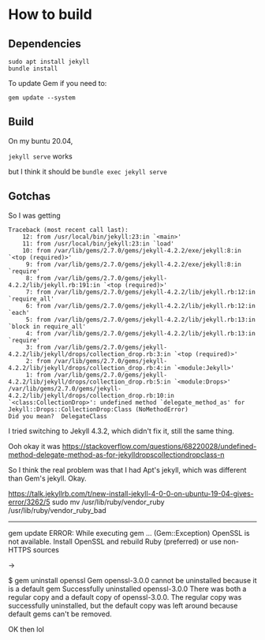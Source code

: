 # How to build

## Dependencies

```
sudo apt install jekyll
bundle install
```

To update Gem if you need to:
```
gem update --system
```


## Build

On my buntu 20.04,

`jekyll serve` works

but I think it should be `bundle exec jekyll serve`


## Gotchas
So  I was getting
```
Traceback (most recent call last):
	12: from /usr/local/bin/jekyll:23:in `<main>'
	11: from /usr/local/bin/jekyll:23:in `load'
	10: from /var/lib/gems/2.7.0/gems/jekyll-4.2.2/exe/jekyll:8:in `<top (required)>'
	 9: from /var/lib/gems/2.7.0/gems/jekyll-4.2.2/exe/jekyll:8:in `require'
	 8: from /var/lib/gems/2.7.0/gems/jekyll-4.2.2/lib/jekyll.rb:191:in `<top (required)>'
	 7: from /var/lib/gems/2.7.0/gems/jekyll-4.2.2/lib/jekyll.rb:12:in `require_all'
	 6: from /var/lib/gems/2.7.0/gems/jekyll-4.2.2/lib/jekyll.rb:12:in `each'
	 5: from /var/lib/gems/2.7.0/gems/jekyll-4.2.2/lib/jekyll.rb:13:in `block in require_all'
	 4: from /var/lib/gems/2.7.0/gems/jekyll-4.2.2/lib/jekyll.rb:13:in `require'
	 3: from /var/lib/gems/2.7.0/gems/jekyll-4.2.2/lib/jekyll/drops/collection_drop.rb:3:in `<top (required)>'
	 2: from /var/lib/gems/2.7.0/gems/jekyll-4.2.2/lib/jekyll/drops/collection_drop.rb:4:in `<module:Jekyll>'
	 1: from /var/lib/gems/2.7.0/gems/jekyll-4.2.2/lib/jekyll/drops/collection_drop.rb:5:in `<module:Drops>'
/var/lib/gems/2.7.0/gems/jekyll-4.2.2/lib/jekyll/drops/collection_drop.rb:10:in `<class:CollectionDrop>': undefined method `delegate_method_as' for Jekyll::Drops::CollectionDrop:Class (NoMethodError)
Did you mean?  DelegateClass
```
I tried switching to Jekyll 4.3.2, which didn't fix it, still the same thing.


Ooh okay it was https://stackoverflow.com/questions/68220028/undefined-method-delegate-method-as-for-jekylldropscollectiondropclass-n

So I think the real problem was that I had Apt's jekyll, which was different than Gem's jekyll. Okay.

https://talk.jekyllrb.com/t/new-install-jekyll-4-0-0-on-ubuntu-19-04-gives-error/3262/5
sudo mv /usr/lib/ruby/vendor_ruby /usr/lib/ruby/vendor_ruby_bad










------------------------------


gem update
ERROR:  While executing gem ... (Gem::Exception)
    OpenSSL is not available. Install OpenSSL and rebuild Ruby (preferred) or use non-HTTPS sources

->

$ gem uninstall openssl
Gem openssl-3.0.0 cannot be uninstalled because it is a default gem
Successfully uninstalled openssl-3.0.0
There was both a regular copy and a default copy of openssl-3.0.0. The regular copy was successfully uninstalled, but the default copy was left around because default gems can't be removed.

OK then lol